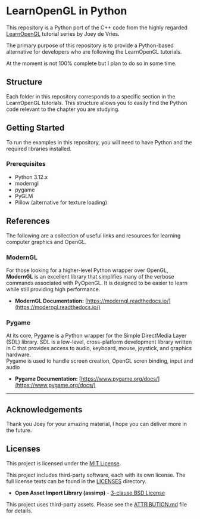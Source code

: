 
# LearnOpenGL in Python

This repository is a Python port of the C++ code from the highly regarded [LearnOpenGL](https://learnopengl.com) tutorial series by Joey de Vries.

The primary purpose of this repository is to provide a Python-based alternative for developers who are following the LearnOpenGL tutorials.

At the moment is not 100% complete but I plan to do so in some time.

## Structure

Each folder in this repository corresponds to a specific section in the LearnOpenGL tutorials. This structure allows you to easily find the Python code relevant to the chapter you are studying.

## Getting Started

To run the examples in this repository, you will need to have Python and the required libraries installed.

### Prerequisites

* Python 3.12.x
* moderngl
* pygame
* PyGLM
* Pillow (alternative for texture loading)


## References

The following are a collection of useful links and resources for learning computer graphics and OpenGL.

### ModernGL

For those looking for a higher-level Python wrapper over OpenGL, **ModernGL** is an excellent library that simplifies many of the verbose commands associated with PyOpenGL. It is designed to be easier to learn while still providing high performance.

* **ModernGL Documentation:** [https://moderngl.readthedocs.io/](https://moderngl.readthedocs.io/)


### Pygame

At its core, Pygame is a Python wrapper for the Simple DirectMedia Layer (SDL) library. SDL is a low-level, cross-platform development library written in C that provides access to audio, keyboard, mouse, joystick, and graphics hardware.<br>
Pygame is used to handle screen creation, OpenGL scren binding, input and audio

* **Pygame Documentation:** [https://www.pygame.org/docs/](https://www.pygame.org/docs/)
---

## Acknowledgements

Thank you Joey for your amazing material, I hope you can deliver more in the future.

## Licenses

This project is licensed under the [MIT License](LICENSE.md).

This project includes third-party software, each with its own license. The full license texts can be found in the [LICENSES](./LICENSES/) directory.

* **Open Asset Import Library (assimp)** - [3-clause BSD License](./LICENSES/LICENSE-assimp.md)

This project uses third-party assets. Please see the [ATTRIBUTION.md](./LICENSES/ATTRIBUTION.md) file for details.


